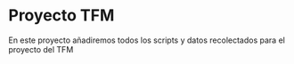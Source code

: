 # Proyecto TFM
 En este proyecto añadiremos todos los scripts y datos recolectados para el proyecto del TFM
